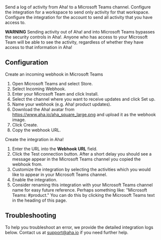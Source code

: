 Send a log of activity from Aha! to a Microsoft Teams channel. Configure the integration for a workspace to send only activity for that workspace. Configure the integration for the account to send all activity that you have access to.

**WARNING** Sending activity out of Aha! and into Microsoft Teams bypasses the security controls in Aha!. Anyone who has access to your Microsoft Team will be able to see the activity, regardless of whether they have access to that information in Aha!

## Configuration

Create an incoming webhook in Microsoft Teams

1. Open Microsoft Teams and select Store. 
1. Select Incoming Webhook.
1. Enter your Microsoft Team and click Install.
1. Select the channel where you want to receive updates and click Set up.
1. Name your webhook (e.g. Aha! product updates). 
1. Download the Aha! avatar from https://www.aha.io/aha_square_large.png and upload it as the webhook image.
1. Click Create. 
1. Copy the webhook URL.

Create the integration in Aha! 

1. Enter the URL into the **Webhook URL** field.
1. Click the Test connection button. After a short delay you should see a message appear in the Microsoft Teams channel you copied the webhook from.
1. Customize the integration by selecting the activities which you would like to appear in your Microsoft Teams channel.
1. Enable the integration.
1. Consider renaming this integration with your Microsoft Teams channel name for easy future reference. Perhaps something like: "Microsoft Teams: #product." You can do this by clicking the Microsoft Teams text in the heading of this page.

## Troubleshooting

To help you troubleshoot an error, we provide the detailed integration logs below. Contact us at support@aha.io if you need further help.
